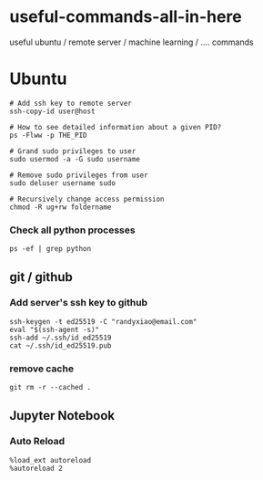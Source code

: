 # useful-commands-all-in-here
useful ubuntu / remote server / machine learning / .... commands

# Ubuntu
```
# Add ssh key to remote server
ssh-copy-id user@host

# How to see detailed information about a given PID?
ps -Flww -p THE_PID

# Grand sudo privileges to user
sudo usermod -a -G sudo username

# Remove sudo privileges from user
sudo deluser username sudo

# Recursively change access permission
chmod -R ug+rw foldername

```

### Check all python processes
```
ps -ef | grep python
```

## git / github

### Add server's ssh key to github
```
ssh-keygen -t ed25519 -C "randyxiao@email.com"
eval "$(ssh-agent -s)"
ssh-add ~/.ssh/id_ed25519
cat ~/.ssh/id_ed25519.pub
```


### remove cache
```
git rm -r --cached .
```

## Jupyter Notebook

### Auto Reload
```
%load_ext autoreload
%autoreload 2
```

